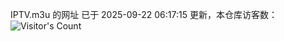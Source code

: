 IPTV.m3u 的网址 已于 2025-09-22 06:17:15 更新，本仓库访客数：![Visitor's Count](https://profile-counter.glitch.me/hero1898_tv/count.svg)
